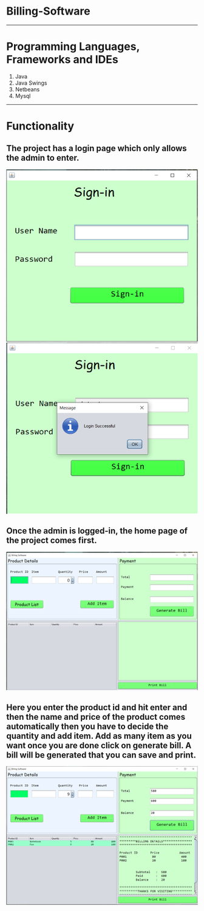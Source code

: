 # Billing-Software

-----------------------------------------------------------------------------------------------------------------------------------------------------------------------------------
# Programming Languages, Frameworks and IDEs
1. Java
2. Java Swings
3. Netbeans
4. Mysql
-----------------------------------------------------------------------------------------------------------------------------------------------------------------------------------
# Functionality
## The project has a login page which only allows the admin to enter.
![Alt text](screenshots/login1.png?raw=true "Title")
![Alt text](screenshots/login2.png?raw=true "Title")
## Once the admin is logged-in, the home page of the project comes first.
![Alt text](screenshots/app1.png?raw=true "Title")
## Here you enter the product id and hit enter and then the name and price of the product comes automatically then you have to decide the quantity and add item. Add as many item as you want once you are done click on generate bill. A bill will be generated that you can save and print.
![Alt text](screenshots/app2.png?raw=true "Title")
